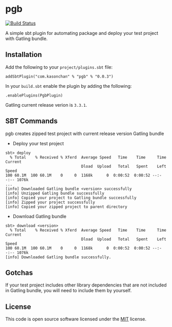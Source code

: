 # pgb

[![Build Status](https://travis-ci.org/kasonchan/pgb.svg?branch=master)](https://travis-ci.org/kasonchan/pgb)

A simple sbt plugin for automating package and deploy your test project with Gatling bundle.

## Installation

Add the following to your `project/plugins.sbt` file:

```
addSbtPlugin("com.kasonchan" % "pgb" % "0.0.3")
```

In your `build.sbt` enable the plugin by adding the following:

```
.enablePlugins(PgbPlugin)
```

Gatling current release verion is `3.3.1`.

## SBT Commands

pgb creates zipped test project with current release version Gatling bundle

- Deploy your test project

```
sbt> deploy
  % Total    % Received % Xferd  Average Speed   Time    Time     Time  Current
                                 Dload  Upload   Total   Spent    Left  Speed
100 60.1M  100 60.1M    0     0  1168k      0  0:00:52  0:00:52 --:--:-- 1076k
...
[info] Downloaded Gatling bundle <version> successfully
[info] Unzipped Gatling bundle successfully
[info] Copied your project to Gatling bundle successfully
[info] Zipped your project successfully
[info] Copied your zipped project to parent directory
```

- Download Gatling bundle

```
sbt> download <version>
  % Total    % Received % Xferd  Average Speed   Time    Time     Time  Current
                                 Dload  Upload   Total   Spent    Left  Speed
100 60.1M  100 60.1M    0     0  1168k      0  0:00:52  0:00:52 --:--:-- 1076k
[info] Downloaded Gatling bundle successfully.
```

## Gotchas

If your test project includes other library dependencies that are not included 
in Gatling bundle, you will need to include them by yourself.

## License

This code is open source software licensed under the [MIT](https://opensource.org/licenses/MIT) license.
